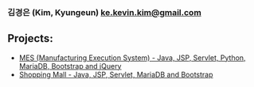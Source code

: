 ### 김경은 (Kim, Kyungeun)  ke.kevin.kim@gmail.com

## Projects:

<!-- - <a href="https://github.com/VertigoK/blog">Blog - Spring Boot/Security/Data JPA, MySQL, Thymeleaf, Bootstrap and jQuery</a> -->
- <a href="https://github.com/VertigoK/TH_MES">MES (Manufacturing Execution System) - Java, JSP, Servlet, Python, MariaDB, Bootstrap and jQuery</a>
- <a href="https://github.com/VertigoK/ShoppingMall">Shopping Mall - Java, JSP, Servlet, MariaDB and Bootstrap</a>
